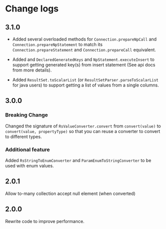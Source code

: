 # Change logs

## 3.1.0

* Added several overloaded methods for `Connection.prepareNpCall` 
and `Connection.prepareNpStatement` to match its `Connection.prepareStatement` and `Connection.prepareCall` equivalent.

* Added and `DeclaredGeneratedKeys` and `NpStatement.executeInsert` 
to support getting generated key(s) from insert statement (See api docs from more details).

* Added `ResultSet.toScalarList` (or `ResultSetParser.parseToScalarList` for java users) 
to support getting a list of values from a single columns.

## 3.0.0

### Breaking Change

Changed the signature of `RsValueConverter.convert` from `convert(value)` to `convert(value, propertyType)` 
so that you can reuse a converter to convert to different types.

### Additional feature

Added `RsStringToEnumConverter` and `ParamEnumToStringConverter` to be used with enum values.

## 2.0.1

Allow to-many collection accept null element (when converted)

## 2.0.0

Rewrite code to improve performance.